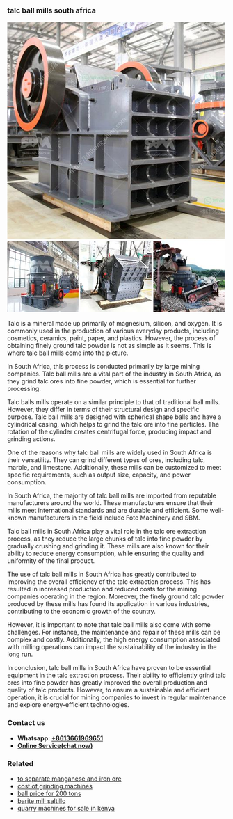 <h3>talc ball mills south africa</h3><img src='1703042582.jpg' alt=''><p>Talc is a mineral made up primarily of magnesium, silicon, and oxygen. It is commonly used in the production of various everyday products, including cosmetics, ceramics, paint, paper, and plastics. However, the process of obtaining finely ground talc powder is not as simple as it seems. This is where talc ball mills come into the picture.</p><p>In South Africa, this process is conducted primarily by large mining companies. Talc ball mills are a vital part of the industry in South Africa, as they grind talc ores into fine powder, which is essential for further processing.</p><p>Talc balls mills operate on a similar principle to that of traditional ball mills. However, they differ in terms of their structural design and specific purpose. Talc ball mills are designed with spherical shape balls and have a cylindrical casing, which helps to grind the talc ore into fine particles. The rotation of the cylinder creates centrifugal force, producing impact and grinding actions.</p><p>One of the reasons why talc ball mills are widely used in South Africa is their versatility. They can grind different types of ores, including talc, marble, and limestone. Additionally, these mills can be customized to meet specific requirements, such as output size, capacity, and power consumption.</p><p>In South Africa, the majority of talc ball mills are imported from reputable manufacturers around the world. These manufacturers ensure that their mills meet international standards and are durable and efficient. Some well-known manufacturers in the field include Fote Machinery and SBM.</p><p>Talc ball mills in South Africa play a vital role in the talc ore extraction process, as they reduce the large chunks of talc into fine powder by gradually crushing and grinding it. These mills are also known for their ability to reduce energy consumption, while ensuring the quality and uniformity of the final product.</p><p>The use of talc ball mills in South Africa has greatly contributed to improving the overall efficiency of the talc extraction process. This has resulted in increased production and reduced costs for the mining companies operating in the region. Moreover, the finely ground talc powder produced by these mills has found its application in various industries, contributing to the economic growth of the country.</p><p>However, it is important to note that talc ball mills also come with some challenges. For instance, the maintenance and repair of these mills can be complex and costly. Additionally, the high energy consumption associated with milling operations can impact the sustainability of the industry in the long run.</p><p>In conclusion, talc ball mills in South Africa have proven to be essential equipment in the talc extraction process. Their ability to efficiently grind talc ores into fine powder has greatly improved the overall production and quality of talc products. However, to ensure a sustainable and efficient operation, it is crucial for mining companies to invest in regular maintenance and explore energy-efficient technologies.</p><h3>Contact us</h3><ul><li><strong>Whatsapp:&nbsp;<a href="https://wa.me/8613661969651">+8613661969651</a></strong></li><li><a href="https://swt.shibang-china.com/?git&amp;zhl&amp;talc ball mills south africa"><strong>Online Service(chat now)</strong></a></li></ul><h3>Related</h3><ul><li><a href='to separate manganese and iron ore.md'>to separate manganese and iron ore</a></li><li><a href='cost of grinding machines.md'>cost of grinding machines</a></li><li><a href='ball price for 200 tons.md'>ball price for 200 tons</a></li><li><a href='barite mill saltillo.md'>barite mill saltillo</a></li><li><a href='quarry machines for sale in kenya.md'>quarry machines for sale in kenya</a></li></ul>